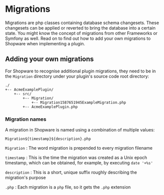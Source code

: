 # Migrations

Migrations are php classes containing database schema changesets. These changesets can be applied or reverted to bring the database into a certain state. You might know the concept of migrations from other Frameworks or Symfony as well. Read on to find out how to add your own migrations to Shopware when implementing a plugin.

## Adding your own migrations

For Shopware to recognise additional plugin migrations, they need to be in the `Migration` directory under your plugin's source code root directory:

```text
./
+-- AcmeExamplePlugin/
    +-- src/
        +-- Migration/
            +-- Migration1587651945ExampleMigration.php
        +-- AcmeExamplePlugin.php
```

### Migration names

A migration in Shopware is named using a combination of multiple values:

`Migration${timestamp}${description}.php`

`Migration` : The word migration is prepended to every migration filename

`timestamp` : This is the time the migration was created as a Unix epoch timestamp, which can be obtained, for example, by executing `date '+%s'`

`description` : This is a short, unique suffix roughly describing the migration's purpose

`.php` : Each migration is a `php` file, so it gets the `.php` extension

